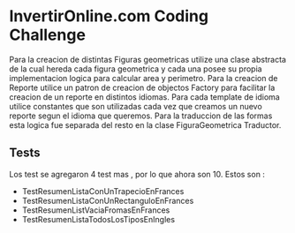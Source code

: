 
# InvertirOnline.com Coding Challenge

Para la creacion de distintas Figuras geometricas utilize una clase abstracta de la cual hereda cada figura geometrica y cada una posee su propia implementacion logica para calcular area y perimetro. Para la creacion de Reporte utilice un patron de creacion de objectos Factory para facilitar la creacion de un reporte en distintos idiomas. Para cada template de idioma utilice constantes que son utilizadas cada vez que creamos un nuevo reporte segun el idioma que queremos. Para la traduccion de las formas esta logica fue separada del resto en la clase FiguraGeometrica Traductor.

## Tests

Los test se agregaron 4 test mas , por lo que ahora son 10. Estos son :
  * TestResumenListaConUnTrapecioEnFrances
  * TestResumenListaConUnRectanguloEnFrances
  * TestResumenListVaciaFromasEnFrances
  * TestResumenListaTodosLosTiposEnIngles
